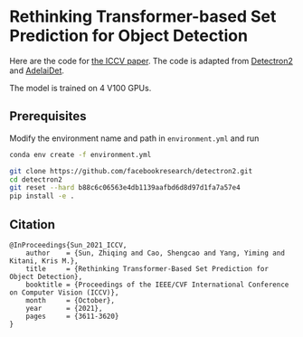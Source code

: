 # Rethinking Transformer-based Set Prediction for Object Detection

Here are the code for [the ICCV paper](https://arxiv.org/abs/2011.10881). The code is adapted from [Detectron2](https://github.com/facebookresearch/detectron2) and [AdelaiDet](https://github.com/aim-uofa/AdelaiDet).

The model is trained on 4 V100 GPUs.

## Prerequisites

Modify the environment name and path in `environment.yml` and run

```bash
conda env create -f environment.yml
```

```bash
git clone https://github.com/facebookresearch/detectron2.git
cd detectron2
git reset --hard b88c6c06563e4db1139aafbd6d8d97d1fa7a57e4
pip install -e .
```

## Citation
```
@InProceedings{Sun_2021_ICCV,
    author    = {Sun, Zhiqing and Cao, Shengcao and Yang, Yiming and Kitani, Kris M.},
    title     = {Rethinking Transformer-Based Set Prediction for Object Detection},
    booktitle = {Proceedings of the IEEE/CVF International Conference on Computer Vision (ICCV)},
    month     = {October},
    year      = {2021},
    pages     = {3611-3620}
}
```
